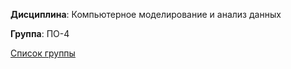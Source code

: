 **Дисциплина**: Компьютерное моделирование и анализ данных

**Группа**: ПО-4 

[Список группы](KMiAD-PO4.csv)
